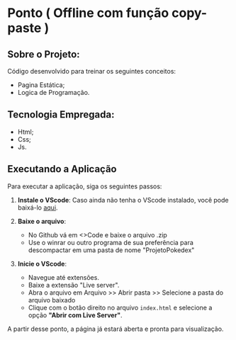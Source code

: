 # Ponto ( Offline com função copy-paste )

## Sobre o Projeto:

Código desenvolvido para treinar os seguintes conceitos:
- Pagina Estática;
- Logica de Programação.

## Tecnologia Empregada:

- Html;
- Css;
- Js.

## Executando a Aplicação

Para executar a aplicação, siga os seguintes passos:

1. **Instale o VScode**: Caso ainda não tenha o VScode instalado, você pode baixá-lo [aqui](https://code.visualstudio.com/download).

2. **Baixe o arquivo**:
   - No Github vá em <>Code e baixe o arquivo .zip
   - Use o winrar ou outro programa de sua preferência para descompactar em uma pasta de nome "ProjetoPokedex"
     
3. **Inicie o VScode**:
   - Navegue até extensões.
   - Baixe a extensão "Live server".
   - Abra o arquivo em Arquivo >> Abrir pasta >> Selecione a pasta do arquivo baixado
   - Clique com o botão direito no arquivo `index.html` e selecione a opção **"Abrir com Live Server"**.

A partir desse ponto, a página já estará aberta e pronta para visualização.

